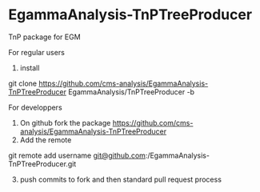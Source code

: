 # EgammaAnalysis-TnPTreeProducer
TnP package for EGM

For regular users
1. install

git clone https://github.com/cms-analysis/EgammaAnalysis-TnPTreeProducer EgammaAnalysis/TnPTreeProducer -b <branchVersion>


For developpers
1. On github fork the package https://github.com/cms-analysis/EgammaAnalysis-TnPTreeProducer 
2. Add the remote 

git remote add username git@github.com:<username>/EgammaAnalysis-TnPTreeProducer.git

3. push commits to fork and then standard pull request process